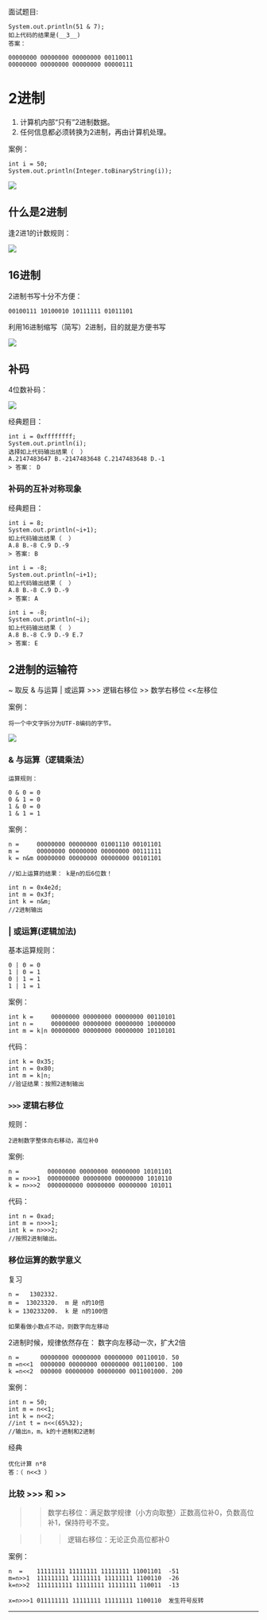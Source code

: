 
面试题目: 
	
	System.out.println(51 & 7);
	如上代码的结果是(__3__)	
	答案：

	00000000 00000000 00000000 00110011
	00000000 00000000 00000000 00000111
	
	
# 2进制

1. 计算机内部“只有”2进制数据。
2. 任何信息都必须转换为2进制，再由计算机处理。

案例：

	int i = 50;
	System.out.println(Integer.toBinaryString(i));

![](2.png)

## 什么是2进制

逢2进1的计数规则：

![](bin.png)

## 16进制

2进制书写十分不方便：

	00100111 10100010 10111111 01011101

利用16进制缩写（简写）2进制，目的就是方便书写

![](bin.png)

## 补码

4位数补码：

![](3.png)


经典题目：

	int i = 0xffffffff;
	System.out.println(i);
	选择如上代码输出结果（  ）
	A.2147483647 B.-2147483648 C.2147483648 D.-1
	> 答案： D

### 补码的互补对称现象

经典题目：

	int i = 8;
	System.out.println(~i+1);
	如上代码输出结果（  ）
	A.8 B.-8 C.9 D.-9
	> 答案: B

	int i = -8;
	System.out.println(~i+1);
	如上代码输出结果（  ）
	A.8 B.-8 C.9 D.-9
	> 答案: A

	int i = -8;
	System.out.println(~i);
	如上代码输出结果（  ）
	A.8 B.-8 C.9 D.-9 E.7
	> 答案: E

## 2进制的运输符

 ~ 取反  & 与运算   | 或运算  >>> 逻辑右移位  >> 数学右移位 <<左移位

案例：
	
	将一个中文字拆分为UTF-8编码的字节。

![](utf.png)

### & 与运算（逻辑乘法）
	 
	运算规则：

	0 & 0 = 0
	0 & 1 = 0
	1 & 0 = 0
	1 & 1 = 1
	
案例：
		
	n =     00000000 00000000 01001110 00101101 
	m =     00000000 00000000 00000000 00111111
	k = n&m 00000000 00000000 00000000 00101101 
	
	//如上运算的结果： k是n的后6位数！
	
	int n = 0x4e2d;
	int m = 0x3f;
	int k = n&m;
	//2进制输出

### | 或运算(逻辑加法)

基本运算规则：
	
	0 | 0 = 0
	1 | 0 = 1
	0 | 1 = 1
	1 | 1 = 1

案例：

	int k =     00000000 00000000 00000000 00110101
	int n =     00000000 00000000 00000000 10000000
	int m = k|n 00000000 00000000 00000000 10110101 

代码：

	int k = 0x35;
	int n = 0x80;
	int m = k|n;
	//验证结果：按照2进制输出

### `>>>` 逻辑右移位

规则：
		
	2进制数字整体向右移动，高位补0

案例:

	n =        00000000 00000000 00000000 10101101
	m = n>>>1  000000000 00000000 00000000 1010110
	k = n>>>2  0000000000 00000000 00000000 101011 

代码：

	int n = 0xad;
	int m = n>>>1;
	int k = n>>>2;
	//按照2进制输出。


### 移位运算的数学意义

复习
	
	n =   1302332.
	m =  13023320.  m 是 n的10倍
	k = 130233200.  k 是 n的100倍
	
	如果看做小数点不动，则数字向左移动
	
2进制时候，规律依然存在： 数字向左移动一次，扩大2倍

	n =      00000000 00000000 00000000 00110010. 50
	m =n<<1  0000000 00000000 00000000 001100100. 100
	k =n<<2  000000 00000000 00000000 0011001000. 200

案例：

	int n = 50;
	int m = n<<1;
	int k = n<<2;
	//int t = n<<(65%32);
	//输出n，m，k的十进制和2进制

经典
	
	优化计算 n*8 
	答：（ n<<3 ）
 
### 比较 >>> 和 >>

>> 数学右移位：满足数学规律（小方向取整）正数高位补0，负数高位补1，保持符号不变。

>>> 逻辑右移位：无论正负高位都补0

案例：

	n  =    11111111 11111111 11111111 11001101  -51
	m=n>>1  111111111 11111111 11111111 1100110  -26
	k=n>>2  1111111111 11111111 11111111 110011  -13

	x=n>>>1 011111111 11111111 11111111 1100110  发生符号反转

--------------------------------------------
















